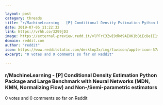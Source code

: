```yaml
---

layout: post
category: threads
title: "r/MachineLearning - [P] Conditional Density Estimation Python Package and Large Benchmark with Neural Networks (MDN, KMN, Normalizing Flow) and Non-/Semi-parametric estimators"
date: 2019-07-05 11:22:32
link: https://vrhk.co/3299jD3
image: https://external-preview.redd.it/vlPFrC3ZwI9dkd9AEHK1bBiEcBeII1fImiJhQ_A9wk4.jpg?auto=webp&s=f872842308a7a0217407d3cc6625154ade91e357
domain: reddit.com
author: "reddit"
icon: https://www.redditstatic.com/desktop2x/img/favicon/apple-icon-57x57.png
excerpt: "0 votes and 0 comments so far on Reddit"

---
```


### r/MachineLearning - [P] Conditional Density Estimation Python Package and Large Benchmark with Neural Networks (MDN, KMN, Normalizing Flow) and Non-/Semi-parametric estimators

0 votes and 0 comments so far on Reddit